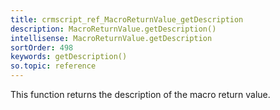```yaml
---
title: crmscript_ref_MacroReturnValue_getDescription
description: MacroReturnValue.getDescription()
intellisense: MacroReturnValue.getDescription
sortOrder: 498
keywords: getDescription()
so.topic: reference
---
```



This function returns the description of the macro return value.


